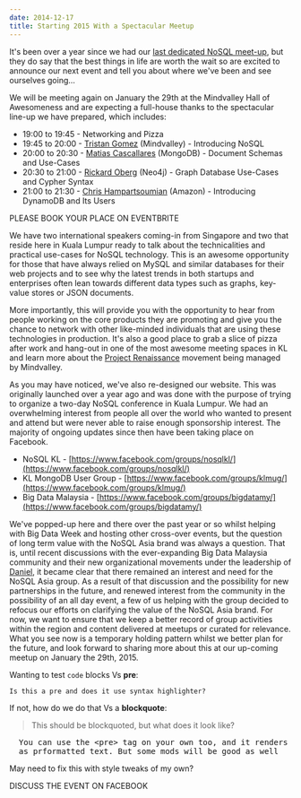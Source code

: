```yaml
---
date: 2014-12-17
title: Starting 2015 With a Spectacular Meetup
---
```


It's been over a year since we had our [last dedicated NoSQL meet-up](../1st-nosql-asia-event-in-malaysia/), but they do say that the best things in life are worth the wait so are excited to announce our next event and tell you about where we've been and see ourselves going...

<!--more-->

We will be meeting again on January the 29th at the Mindvalley Hall of Awesomeness and are expecting a full-house thanks to the spectacular line-up we have prepared, which includes:

* 19:00 to 19:45 - Networking and Pizza
* 19:45 to 20:00 - [Tristan Gomez](https://twitter.com/parasquid) (Mindvalley) - Introducing NoSQL
* 20:00 to 20:30 - [Matias Cascallares](https://twitter.com/mcascallares) (MongoDB) - Document Schemas and Use-Cases
* 20:30 to 21:00 - [Rickard Oberg](https://twitter.com/rickardoberg) (Neo4j) - Graph Database Use-Cases and Cypher Syntax
* 21:00 to 21:30 - [Chris Hampartsoumian](https://twitter.com/chrishampart) (Amazon) - Introducing DynamoDB and Its Users

PLEASE BOOK YOUR PLACE ON EVENTBRITE

We have two international speakers coming-in from Singapore and two that reside here in Kuala Lumpur ready to talk about the technicalities and practical use-cases for NoSQL technology. This is an awesome opportunity for those that have always relied on MySQL and similar databases for their web projects and to see why the latest trends in both startups and enterprises often lean towards different data types such as graphs, key-value stores or JSON documents.

More importantly, this will provide you with the opportunity to hear from people working on the core products they are promoting and give you the chance to network with other like-minded individuals that are using these technologies in production. It's also a good place to grab a slice of pizza after work and hang-out in one of the most awesome meeting spaces in KL and learn more about the [Project Renaissance](http://www.projectrenaissance.com/) movement being managed by Mindvalley.

As you may have noticed, we've also re-designed our website. This was originally launched over a year ago and was done with the purpose of trying to organize a two-day NoSQL conference in Kuala Lumpur. We had an overwhelming interest from people all over the world who wanted to present and attend but were never able to raise enough sponsorship interest. The majority of ongoing updates since then have been taking place on Facebook.

* NoSQL KL - [https://www.facebook.com/groups/nosqlkl/](https://www.facebook.com/groups/nosqlkl/)
* KL MongoDB User Group - [https://www.facebook.com/groups/klmug/](https://www.facebook.com/groups/klmug/)
* Big Data Malaysia - [https://www.facebook.com/groups/bigdatamy/](https://www.facebook.com/groups/bigdatamy/)

We've popped-up here and there over the past year or so whilst helping with Big Data Week and hosting other cross-over events, but the question of long term value with the NoSQL Asia brand was always a question. That is, until recent discussions with the ever-expanding Big Data Malaysia community and their new organizational movements under the leadership of [Daniel](https://twitter.com/wioota), it became clear that there remained an interest and need for the NoSQL Asia group. As a result of that discussion and the possibility for new partnerships in the future, and renewed interest from the community in the possibility of an all day event, a few of us helping with the group decided to refocus our efforts on clarifying the value of the NoSQL Asia brand. For now, we want to ensure that we keep a better record of group activities within the region and content delivered at meetups or curated for relevance. What you see now is a temporary holding pattern whilst we better plan for the future, and look forward to sharing more about this at our up-coming meetup on January the 29th, 2015.

Wanting to test `code` blocks Vs __pre__:

```
Is this a pre and does it use syntax highlighter?
```

If not, how do we do that Vs a __blockquote__:

> This should be blockquoted, but what does it look like?

<pre>
  You can use the &lt;pre&gt; tag on your own too, and it renders
  as prformatted text. But some mods will be good as well
</pre>

May need to fix this with style tweaks of my own?

DISCUSS THE EVENT ON FACEBOOK

